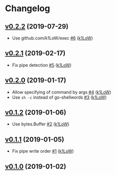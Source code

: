 # Changelog

## [v0.2.2](https://github.com/k1LoW/evry/compare/v0.2.1...v0.2.2) (2019-07-29)

* Use github.com/k1LoW/exec [#6](https://github.com/k1LoW/evry/pull/6) ([k1LoW](https://github.com/k1LoW))

## [v0.2.1](https://github.com/k1LoW/evry/compare/v0.2.0...v0.2.1) (2019-02-17)

* Fix pipe detection [#5](https://github.com/k1LoW/evry/pull/5) ([k1LoW](https://github.com/k1LoW))

## [v0.2.0](https://github.com/k1LoW/evry/compare/v0.1.2...v0.2.0) (2019-01-17)

* Allow specifying of command by args [#4](https://github.com/k1LoW/evry/pull/4) ([k1LoW](https://github.com/k1LoW))
* Use `sh -c` instead of go-shellwords [#3](https://github.com/k1LoW/evry/pull/3) ([k1LoW](https://github.com/k1LoW))

## [v0.1.2](https://github.com/k1LoW/evry/compare/v0.1.1...v0.1.2) (2019-01-06)

* Use bytes.Buffer [#2](https://github.com/k1LoW/evry/pull/2) ([k1LoW](https://github.com/k1LoW))

## [v0.1.1](https://github.com/k1LoW/evry/compare/v0.1.0...v0.1.1) (2019-01-05)

* Fix pipe write order [#1](https://github.com/k1LoW/evry/pull/1) ([k1LoW](https://github.com/k1LoW))

## [v0.1.0](https://github.com/k1LoW/evry/compare/1f0fcde014cc...v0.1.0) (2019-01-02)
